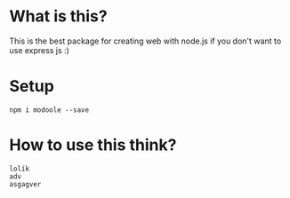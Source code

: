 # What is this?

This is the best package for creating web with node.js if you don't want to use express js :)

# Setup

`npm i modoole --save`

# How to use this think?

```
lolík
adv
asgagver
```